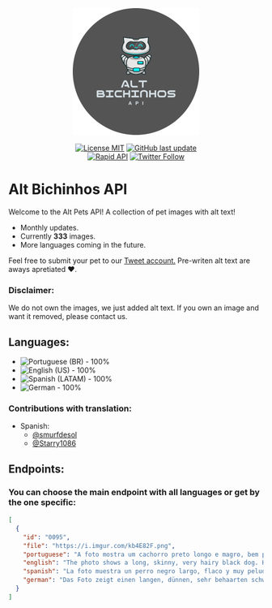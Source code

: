 <p align="center">
<img  alt="Alt Bicinhos API logo. Grey background with a cartoon of a cat robot." src="./media/logo.png" width=250></a>
</p>
<p align="center">
<a href="https://github.com/ashtrindade/altbichinhos/blob/main/LICENSE.md"><img alt="License MIT" src="https://img.shields.io/github/license/ashtrindade/altbichinhos"></a>
<a href="#"><img alt="GitHub last update" src="https://img.shields.io/github/last-commit/ashtrindade/altbichinhos?label=Last%20Update&logo=github"></a>
</br>
<a href="https://rapidapi.com/ashtrindade/api/alt-bichinhos"><img alt="Rapid API" src="https://img.shields.io/badge/-RapidAPI-1d4371"></a>
<a href="https://twitter.com/altbichinhos"><img alt="Twitter Follow" src="https://img.shields.io/twitter/follow/altbichinhos?label=%40altbichinhos&style=social"></a>
</p>

# Alt Bichinhos API
Welcome to the Alt Pets API! A collection of pet images with alt text!

- Monthly updates. 
- Currently **333** images.
- More languages coming in the future.

Feel free to submit your pet to our <a href="https://twitter.com/altbichinhos">Tweet account.</a> Pre-writen alt text are aways apretiated ♥. 

### Disclaimer: 
We do not own the images, we just added alt text. If you own an image and want it removed, please contact us.

## Languages:

- <img alt="Portuguese (BR) - 100%" src="https://img.shields.io/badge/Portuguese%20(BR)-100%25-green">
- <img alt="English (US) - 100%" src="https://img.shields.io/badge/English%20(US)-100%25-green">
- <img alt="Spanish (LATAM) - 100%" src="https://img.shields.io/badge/Spanish%20(LATAM)-100%25-green">
- <img alt="German - 100%" src="https://img.shields.io/badge/German-100%25-green">

### Contributions with translation:
- Spanish:
  - <a href="https://twitter.com/smurfdesol">@smurfdesol</a>
  - <a href="https://twitter.com/Starry1086">@Starry1086</a>
  

## Endpoints:
### You can choose the main endpoint with all languages or get by the one specific:

```json
[
  {
    "id": "0095",
    "file": "https://i.imgur.com/kb4E82F.png",
    "portuguese": "A foto mostra um cachorro preto longo e magro, bem peludo. Está deitado de costas, com a cabeça para a direita. Em sua barriga, bem encolhido, está um gatinho também preto. Ele é bem pequeno e encara a câmera com seus olhinhos verdes. Estão deitados no chão, em cima de um tapete azul e branco.",
    "english": "The photo shows a long, skinny, very hairy black dog. He is lying on his back with his head to the right. In her belly, well shrunk, is a black kitten. He is very small and stares at the camera with his little green eyes. They are lying on the floor, on top of a blue and white rug.",
    "spanish": "La foto muestra un perro negro largo, flaco y muy peludo. Está acostado boca arriba con la cabeza hacia la derecha. En su vientre, bien encogido, hay un gatito negro. Es muy pequeño y mira fijamente a la cámara con sus ojitos verdes. Están tirados en el suelo, encima de una alfombra azul y blanca.",
    "german": "Das Foto zeigt einen langen, dünnen, sehr behaarten schwarzen Hund. Er liegt mit dem Kopf nach rechts auf dem Rücken. In ihrem gut geschrumpften Bauch steckt ein schwarzes Kätzchen. Er ist sehr klein und starrt mit seinen kleinen grünen Augen in die Kamera. Sie liegen auf dem Boden, auf einem blau-weißen Teppich."
  }
]
```
